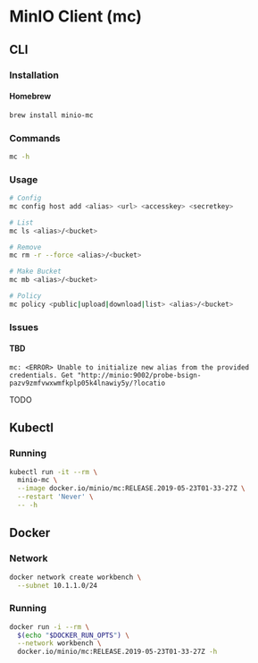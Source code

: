 # MinIO Client (mc)

## CLI

### Installation

#### Homebrew

```sh
brew install minio-mc
```

### Commands

```sh
mc -h
```

### Usage

```sh
# Config
mc config host add <alias> <url> <accesskey> <secretkey>

# List
mc ls <alias>/<bucket>

# Remove
mc rm -r --force <alias>/<bucket>

# Make Bucket
mc mb <alias>/<bucket>

# Policy
mc policy <public|upload|download|list> <alias>/<bucket>
```

<!--
mc --insecure alias set minio https://${MINIO_SERVICE_HOST}:${MINIO_SERVICE_PORT_HTTP_MINIO} "${MINIO_ROOT_USER}" "${MINIO_ROOT_PASSWORD}"

mc --insecure cp report-${HOSTNAME}.html minio/artillery
-->

### Issues

#### TBD

```log
mc: <ERROR> Unable to initialize new alias from the provided credentials. Get "http://minio:9002/probe-bsign-pazv9zmfvwxwmfkplp05k4lnawiy5y/?locatio
```

TODO

## Kubectl

### Running

```sh
kubectl run -it --rm \
  minio-mc \
  --image docker.io/minio/mc:RELEASE.2019-05-23T01-33-27Z \
  --restart 'Never' \
  -- -h
```

## Docker

### Network

```sh
docker network create workbench \
  --subnet 10.1.1.0/24
```

### Running

```sh
docker run -i --rm \
  $(echo "$DOCKER_RUN_OPTS") \
  --network workbench \
  docker.io/minio/mc:RELEASE.2019-05-23T01-33-27Z -h
```
